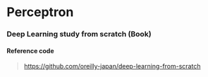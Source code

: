 # Perceptron
### Deep Learning study from scratch (Book)
#### Reference code
> https://github.com/oreilly-japan/deep-learning-from-scratch
